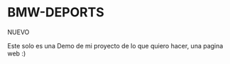 # BMW-DEPORTS

NUEVO

Este solo es una Demo de mi proyecto de lo que quiero hacer, una pagina web :)
